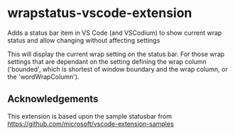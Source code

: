 # wrapstatus-vscode-extension
Adds a status bar item in VS Code (and VSCodium) to show current wrap status and allow changing without affecting settings

This will display the current wrap setting on the status bar. For those wrap settings that are dependant on the setting defining the wrap column ('bounded', which is shortest of window boundary and the wrap column, or the 'wordWrapColumn').

## Acknowledgements
This extension is based upon the sample statusbar from https://github.com/microsoft/vscode-extension-samples


